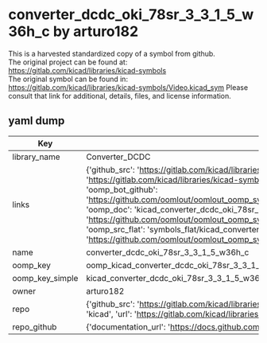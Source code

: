 # converter_dcdc_oki_78sr_3_3_1_5_w36h_c by arturo182  
This is a harvested standardized copy of a symbol from github.  
The original project can be found at:  
https://gitlab.com/kicad/libraries/kicad-symbols  
The original symbol can be found in:
https://gitlab.com/kicad/libraries/kicad-symbols/Video.kicad_sym
Please consult that link for additional, details, files, and license information.  
## yaml dump  
| Key | Value |  
| --- | --- |  
| library_name | Converter_DCDC |  
| links | {'github_src': 'https://gitlab.com/kicad/libraries/kicad-symbols/Video.kicad_sym', 'github_src_repo': 'https://gitlab.com/kicad/libraries/kicad-symbols', 'oomp_bot': 'kicad_converter_dcdc_oki_78sr_3_3_1_5_w36h_c/working', 'oomp_bot_github': 'https://github.com/oomlout/oomlout_oomp_symbol_bot/tree/main/kicad_converter_dcdc_oki_78sr_3_3_1_5_w36h_c/working', 'oomp_doc': 'kicad_converter_dcdc_oki_78sr_3_3_1_5_w36h_c/working', 'oomp_doc_github': 'https://github.com/oomlout/oomlout_oomp_symbol_doc/tree/main/kicad_converter_dcdc_oki_78sr_3_3_1_5_w36h_c/working', 'oomp_src_flat': 'symbols_flat/kicad_converter_dcdc_oki_78sr_3_3_1_5_w36h_c/working', 'oomp_src_flat_github': 'https://github.com/oomlout/oomlout_oomp_symbol_src/tree/main/kicad_converter_dcdc_oki_78sr_3_3_1_5_w36h_c/working'} |  
| name | converter_dcdc_oki_78sr_3_3_1_5_w36h_c |  
| oomp_key | oomp_kicad_converter_dcdc_oki_78sr_3_3_1_5_w36h_c |  
| oomp_key_simple | kicad_converter_dcdc_oki_78sr_3_3_1_5_w36h_c |  
| owner | arturo182 |  
| repo | {'github_src': 'https://gitlab.com/kicad/libraries/kicad-symbols/Video.kicad_sym', 'name': 'libraries/kicad-symbols', 'owner': 'kicad', 'url': 'https://gitlab.com/kicad/libraries/kicad-symbols'} |  
| repo_github | {'documentation_url': 'https://docs.github.com/rest/repos/repos#get-a-repository', 'message': 'Not Found'} |  

